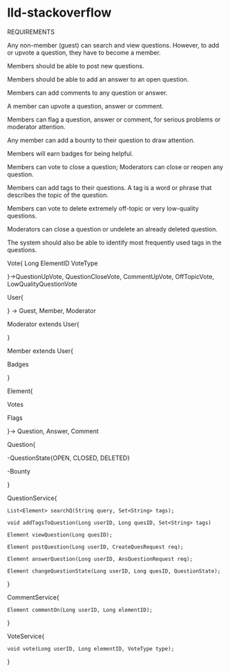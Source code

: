 # lld-stackoverflow
REQUIREMENTS

Any non-member (guest) can search and view questions. However, to add or upvote a question, they have to become a member.

Members should be able to post new questions.

Members should be able to add an answer to an open question.

Members can add comments to any question or answer.

A member can upvote a question, answer or comment.

Members can flag a question, answer or comment, for serious problems or moderator attention.

Any member can add a bounty to their question to draw attention.

Members will earn badges for being helpful.

Members can vote to close a question; Moderators can close or reopen any question.

Members can add tags to their questions. A tag is a word or phrase that describes the topic of the question.

Members can vote to delete extremely off-topic or very low-quality questions.

Moderators can close a question or undelete an already deleted question.

The system should also be able to identify most frequently used tags in the questions.


Vote{
Long ElementID
VoteType

}->QuestionUpVote, QuestionCloseVote, CommentUpVote, OffTopicVote, LowQualityQuestionVote

User{



} -> Guest, Member, Moderator

Moderator extends User{

}

Member extends User{

Badges

}

Element{

Votes

Flags

}-> Question, Answer, Comment

Question{

-QuestionState{OPEN, CLOSED, DELETED}

-Bounty

}




QuestionService{

	List<Element> searchQ(String query, Set<String> tags);
	
	void addTagsToQuestion(Long userID, Long quesID, Set<String> tags)

	Element viewQuestion(Long quesID);
	
	Element postQuestion(Long userID, CreateQuesRequest req);
	
	Element answerQuestion(Long userID, AnsQuestionRequest req);
	
	Element changeQuestionState(Long userID, Long quesID, QuestionState);
}

CommentService{

	Element commentOn(Long userID, Long elementID);

}


VoteService{

	void vote(Long userID, Long elementID, VoteType type);

}